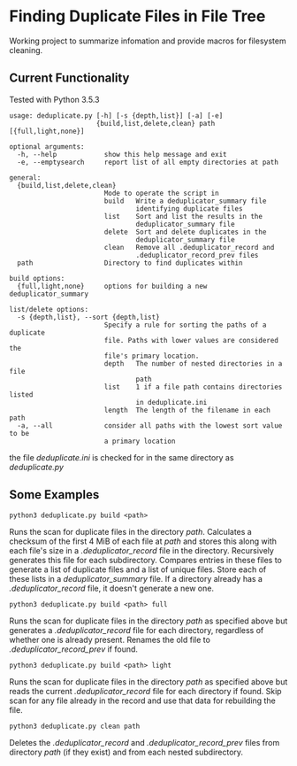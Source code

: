 # Finding Duplicate Files in File Tree
Working project to summarize infomation and provide macros for filesystem cleaning.

## Current Functionality
Tested with Python 3.5.3
```
usage: deduplicate.py [-h] [-s {depth,list}] [-a] [-e]
                      {build,list,delete,clean} path [{full,light,none}]

optional arguments:
  -h, --help            show this help message and exit
  -e, --emptysearch     report list of all empty directories at path

general:
  {build,list,delete,clean}
                        Mode to operate the script in
                        build   Write a deduplicator_summary file
                                identifying duplicate files
                        list    Sort and list the results in the
                                deduplicator_summary file
                        delete  Sort and delete duplicates in the
                                deduplicator_summary file
                        clean   Remove all .deduplicator_record and
                                .deduplicator_record_prev files
  path                  Directory to find duplicates within

build options:
  {full,light,none}     options for building a new deduplicator_summary

list/delete options:
  -s {depth,list}, --sort {depth,list}
                        Specify a rule for sorting the paths of a duplicate
                        file. Paths with lower values are considered the
                        file's primary location.
                        depth   The number of nested directories in a file
                                path
                        list    1 if a file path contains directories listed
                                in deduplicate.ini
                        length  The length of the filename in each path
  -a, --all             consider all paths with the lowest sort value to be
                        a primary location
```
the file *deduplicate.ini* is checked for in the same directory as *deduplicate.py*
## Some Examples
```
python3 deduplicate.py build <path>
```
Runs the scan for duplicate files in the directory *path*. Calculates a checksum of the first 4 MiB of each file at *path* and stores this along with each file's size in a *.deduplicator_record* file in the directory. Recursively generates this file for each subdirectory. Compares entries in these files to generate a list of duplicate files and a list of unique files. Store each of these lists in a *deduplicator_summary* file. If a directory already has a *.deduplicator_record* file, it doesn't generate a new one.

```
python3 deduplicate.py build <path> full
```
Runs the scan for duplicate files in the directory *path* as specified above but generates a *.deduplicator_record* file for each directory, regardless of whether one is already present. Renames the old file to *.deduplicator_record_prev* if found.

```
python3 deduplicate.py build <path> light
```
Runs the scan for duplicate files in the directory *path* as specified above but reads the current *.deduplicator_record* file for each directory if found. Skip scan for any file already in the record and use that data for rebuilding the file.

```
python3 deduplicate.py clean path
```
Deletes the *.deduplicator_record* and *.deduplicator_record_prev* files from directory *path* (if they exist) and from each nested subdirectory.

